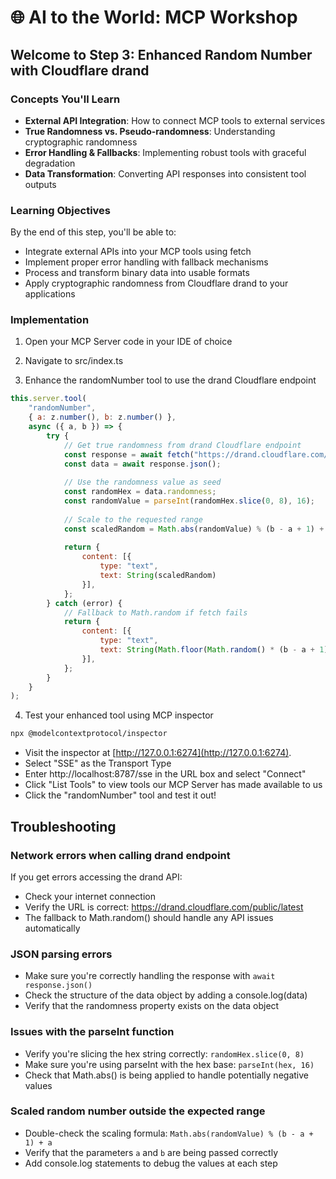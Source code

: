 # 🌐 AI to the World: MCP Workshop

## Welcome to Step 3: Enhanced Random Number with Cloudflare drand

### Concepts You'll Learn
- **External API Integration**: How to connect MCP tools to external services
- **True Randomness vs. Pseudo-randomness**: Understanding cryptographic randomness
- **Error Handling & Fallbacks**: Implementing robust tools with graceful degradation
- **Data Transformation**: Converting API responses into consistent tool outputs

### Learning Objectives
By the end of this step, you'll be able to:
- Integrate external APIs into your MCP tools using fetch
- Implement proper error handling with fallback mechanisms
- Process and transform binary data into usable formats
- Apply cryptographic randomness from Cloudflare drand to your applications

### Implementation

1) Open your MCP Server code in your IDE of choice

2) Navigate to src/index.ts

3) Enhance the randomNumber tool to use the drand Cloudflare endpoint

```javascript
this.server.tool(
    "randomNumber",
    { a: z.number(), b: z.number() },
    async ({ a, b }) => {
        try {
            // Get true randomness from drand Cloudflare endpoint
            const response = await fetch("https://drand.cloudflare.com/public/latest");
            const data = await response.json();
            
            // Use the randomness value as seed
            const randomHex = data.randomness;
            const randomValue = parseInt(randomHex.slice(0, 8), 16);
            
            // Scale to the requested range
            const scaledRandom = Math.abs(randomValue) % (b - a + 1) + a;
            
            return {
                content: [{ 
                    type: "text", 
                    text: String(scaledRandom)
                }],
            };
        } catch (error) {
            // Fallback to Math.random if fetch fails
            return {
                content: [{ 
                    type: "text", 
                    text: String(Math.floor(Math.random() * (b - a + 1)) + a) 
                }],
            };
        }
    }
);
```

4) Test your enhanced tool using MCP inspector

```bash
npx @modelcontextprotocol/inspector
```

* Visit the inspector at [http://127.0.0.1:6274](http://127.0.0.1:6274).
* Select "SSE" as the Transport Type
* Enter http://localhost:8787/sse in the URL box and select "Connect"
* Click "List Tools" to view tools our MCP Server has made available to us
* Click the "randomNumber" tool and test it out!

## Troubleshooting

### Network errors when calling drand endpoint
If you get errors accessing the drand API:
- Check your internet connection
- Verify the URL is correct: https://drand.cloudflare.com/public/latest
- The fallback to Math.random() should handle any API issues automatically

### JSON parsing errors
- Make sure you're correctly handling the response with `await response.json()`
- Check the structure of the data object by adding a console.log(data)
- Verify that the randomness property exists on the data object

### Issues with the parseInt function
- Verify you're slicing the hex string correctly: `randomHex.slice(0, 8)`
- Make sure you're using parseInt with the hex base: `parseInt(hex, 16)`
- Check that Math.abs() is being applied to handle potentially negative values

### Scaled random number outside the expected range
- Double-check the scaling formula: `Math.abs(randomValue) % (b - a + 1) + a`
- Verify that the parameters `a` and `b` are being passed correctly
- Add console.log statements to debug the values at each step